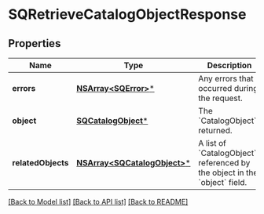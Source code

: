 # SQRetrieveCatalogObjectResponse

## Properties
Name | Type | Description | Notes
------------ | ------------- | ------------- | -------------
**errors** | [**NSArray&lt;SQError&gt;***](SQError.md) | Any errors that occurred during the request. | [optional] 
**object** | [**SQCatalogObject***](SQCatalogObject.md) | The &#x60;CatalogObject&#x60;s returned. | [optional] 
**relatedObjects** | [**NSArray&lt;SQCatalogObject&gt;***](SQCatalogObject.md) | A list of &#x60;CatalogObject&#x60;s referenced by the object in the &#x60;object&#x60; field. | [optional] 

[[Back to Model list]](../README.md#documentation-for-models) [[Back to API list]](../README.md#documentation-for-api-endpoints) [[Back to README]](../README.md)


